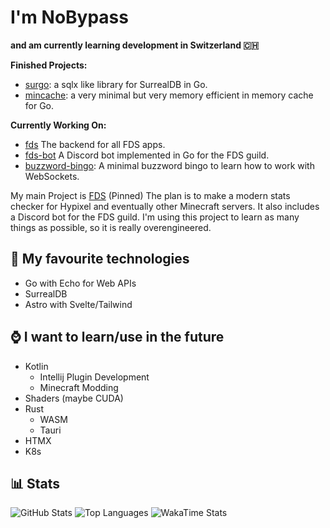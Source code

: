 # I'm NoBypass
**and am currently learning development in Switzerland 🇨🇭**

**Finished Projects:**
- [surgo](https://github.com/NoBypass/surgo): a sqlx like library for SurrealDB in Go.
- [mincache](https://github.com/NoBypass/mincache): a very minimal but very memory efficient in memory cache for Go.

**Currently Working On:**
- [fds](https://github.com/NoBypass/fds) The backend for all FDS apps.
- [fds-bot](https://github.com/NoBypass/fds-bot) A Discord bot implemented in Go for the FDS guild.
- [buzzword-bingo](https://github.com/NoBypass/bullshit-bingo): A minimal buzzword bingo to learn how to work with WebSockets.

My main Project is [FDS](https://github.com/NoBypass/fds) (Pinned)
The plan is to make a modern stats checker for Hypixel and eventually other Minecraft servers.
It also includes a Discord bot for the FDS guild. I'm using this project to learn as many things
as possible, so it is really overengineered.

## 🏫 My favourite technologies
- Go with Echo for Web APIs
- SurrealDB
- Astro with Svelte/Tailwind

## ⌚ I want to learn/use in the future
- Kotlin
  - Intellij Plugin Development
  - Minecraft Modding
- Shaders (maybe CUDA)
- Rust
  - WASM
  - Tauri
- HTMX
- K8s

## 📊 Stats

![GitHub Stats](https://streak-stats.demolab.com?user=NoBypass&theme=dark)
![Top Languages](https://github-readme-stats.vercel.app/api/top-langs/?username=nobypass&layout=compact&theme=dark)
![WakaTime Stats](https://github-readme-stats.vercel.app/api/wakatime?username=nobypass&layout=compact&theme=dark)
